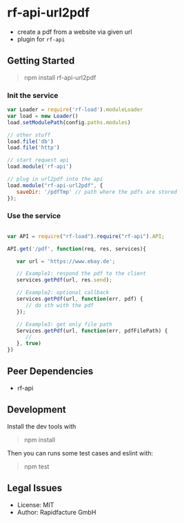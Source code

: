 # rf-api-url2pdf

* create a pdf from a website via given url
* plugin for `rf-api`


## Getting Started

> npm install rf-api-url2pdf

### Init the service


```js
var Loader = require('rf-load').moduleLoader
var load = new Loader()
load.setModulePath(config.paths.modules)

// other stuff
load.file('db')
load.file('http')

// start request api
load.module('rf-api')

// plug in url2pdf into the api
load.module("rf-api-url2pdf", {
   saveDir: '/pdfTmp' // path where the pdfs are stored
});

```


### Use the service
```js

var API = require("rf-load").require("rf-api").API;

API.get('/pdf', function(req, res, services){

   var url = 'https://www.ebay.de';

   // Example1: respond the pdf to the client
   services.getPdf(url, res.send);

   // Example2: optional callback
   services.getPdf(url, function(err, pdf) {
      // do sth with the pdf
   });

   // Example3: get only file path
   Services.getPdf(url, function(err, pdfFilePath) {
      //
   }, true)
})


```

## Peer Dependencies
* rf-api


## Development

Install the dev tools with

> npm install

Then you can runs some test cases and eslint with:

> npm test


## Legal Issues
* License: MIT
* Author: Rapidfacture GmbH
